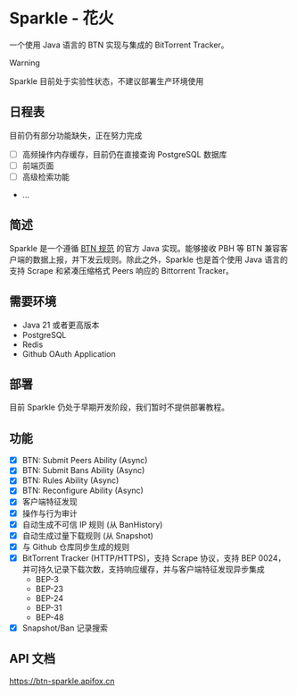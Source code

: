 # Sparkle - 花火

一个使用 Java 语言的 BTN 实现与集成的 BitTorrent Tracker。

> [!WARNING]
> Sparkle 目前处于实验性状态，不建议部署生产环境使用

## 日程表

目前仍有部分功能缺失，正在努力完成

* [ ] 高频操作内存缓存，目前仍在直接查询 PostgreSQL 数据库
* [ ] 前端页面
* [ ] 高级检索功能
* ...

## 简述

Sparkle 是一个遵循 [BTN 规范](https://github.com/PBH-BTN/BTN-Spec) 的官方 Java 实现。能够接收 PBH 等 BTN 兼容客户端的数据上报，并下发云规则。除此之外，Sparkle 也是首个使用 Java 语言的支持 Scrape 和紧凑压缩格式 Peers 响应的 Bittorrent Tracker。

## 需要环境

* Java 21 或者更高版本
* PostgreSQL
* Redis
* Github OAuth Application

## 部署

目前 Sparkle 仍处于早期开发阶段，我们暂时不提供部署教程。

## 功能

* [x] BTN: Submit Peers Ability (Async)
* [x] BTN: Submit Bans Ability (Async)
* [x] BTN: Rules Ability (Async)
* [x] BTN: Reconfigure Ability (Async)
* [x] 客户端特征发现 
* [x] 操作与行为审计
* [x] 自动生成不可信 IP 规则 (从 BanHistory)
* [x] 自动生成过量下载规则 (从 Snapshot)
* [x] 与 Github 仓库同步生成的规则
* [x] BitTorrent Tracker (HTTP/HTTPS)，支持 Scrape 协议，支持 BEP 0024，并可持久记录下载次数，支持响应缓存，并与客户端特征发现异步集成
  * BEP-3
  * BEP-23
  * BEP-24
  * BEP-31
  * BEP-48
* [x] Snapshot/Ban 记录搜索 

## API 文档

https://btn-sparkle.apifox.cn
